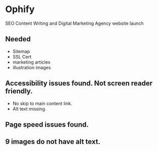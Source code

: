 # Ophify
SEO Content Writing and Digital Marketing Agency website launch


## Needed
- Sitemap
- SSL Cert
- marketing articles
- illustration images

## Accessibility issues found. Not screen reader friendly.
- No skip to main content link.
- Alt text missing.

## Page speed issues found.
## 9 images do not have alt text.
